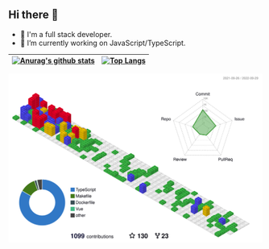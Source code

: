 ## Hi there 👋

<!--
**hojas/hojas** is a ✨ _special_ ✨ repository because its `README.md` (this file) appears on your GitHub profile.

Here are some ideas to get you started:
-->

- 🚀 I'm a full stack developer.
- 🔭 I’m currently working on JavaScript/TypeScript.

<!--
- 🌱 I’m currently learning ...
- 👯 I’m looking to collaborate on ...
- 🤔 I’m looking for help with ...
- 💬 Ask me about ...
- 📫 How to reach me: ...
- 😄 Pronouns: ...
- ⚡ Fun fact: ...
-->

| [![Anurag's github stats](https://github-readme-stats.vercel.app/api?username=hojas&show_icons=true&theme=dracula&count_private=true&hide_title=true)](https://github.com/anuraghazra/github-readme-stats) | [![Top Langs](https://github-readme-stats.vercel.app/api/top-langs/?username=hojas&layout=compact)](https://github.com/anuraghazra/github-readme-stats) |
| ---------------------------------------------------------------------------------------------------------------------------------------------------------------------------------------------------------- | ------------------------------------------------------------------------------------------------------------------------------------------------------- |

![](./profile-3d-contrib/profile-gitblock.svg)
